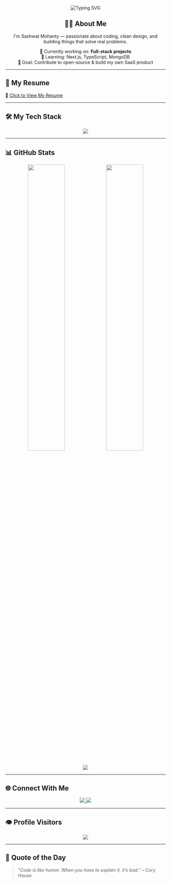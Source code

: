 <!-- Welcome Typing Banner -->
<p align="center">
  <img src="https://readme-typing-svg.demolab.com?font=Fira+Code&size=22&pause=1000&color=00F7FF&center=true&vCenter=true&width=600&lines=Hi+%F0%9F%91%8B%2C+Welcome+to+Sashwat+Mohanty's+GitHub!;Java+%7C+Python+%7C+JavaScript+%7C+HTML+%7C+CSS+%7C+ReactJS+%7C+JSP+%7C+Servlets;Explore+Projects%2C+Skills%2C+and+Resume+Below+%F0%9F%92%AA" alt="Typing SVG" />
</p>

<h2 align="center">👨‍💻 About Me</h2>
<p align="center">
  I'm Sashwat Mohanty — passionate about coding, clean design, and building things that solve real problems.  
</p>
<p align="center">
  🔭 Currently working on: <strong>Full-stack projects</strong>  
  <br>🌱 Learning: Next.js, TypeScript, MongoDB  
  <br>🎯 Goal: Contribute to open-source & build my own SaaS product  
</p>

---

## 📄 My Resume
📌 [Click to View My Resume](https://github.com/sashwatmohanty/sashwatmohanty/blob/main/ss-m-resume.pdf)

---

## 🛠️ My Tech Stack
<p align="center">
  <img src="https://skillicons.dev/icons?i=html,css,js,react,java,python,nodejs,mongodb,git,github" />
</p>

---

## 📊 GitHub Stats
<p align="center">
  <img width="48%" src="https://github-readme-stats.vercel.app/api?username=sashwatmohanty&show_icons=true&theme=radical" />
  <img width="48%" src="https://github-readme-streak-stats.herokuapp.com?user=sashwatmohanty&theme=radical" />
</p>

<p align="center">
  <img src="https://github-readme-activity-graph.cyclic.app/graph?username=sashwatmohanty&theme=tokyo-night&hide_border=true" />
</p>

---

## 🌐 Connect With Me
<p align="center">
  <a href="https://linkedin.com/in/sashwatmohanty" target="_blank">
    <img src="https://img.shields.io/badge/LinkedIn-blue?style=for-the-badge&logo=linkedin" />
  </a>
  <a href="mailto:sashwat.dev@gmail.com">
    <img src="https://img.shields.io/badge/Gmail-red?style=for-the-badge&logo=gmail&logoColor=white" />
  </a>
</p>

---

## 👁️ Profile Visitors
<p align="center">
  <img src="https://komarev.com/ghpvc/?username=sashwatmohanty&label=Profile+Views&color=brightgreen" />
</p>

---

## 💬 Quote of the Day
> *"Code is like humor. When you have to explain it, it’s bad."* – Cory House

